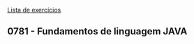 [Lista de exercícios](https://wiki.python.org.br/ListaDeExercicios)

## 0781 - Fundamentos de linguagem JAVA ##
